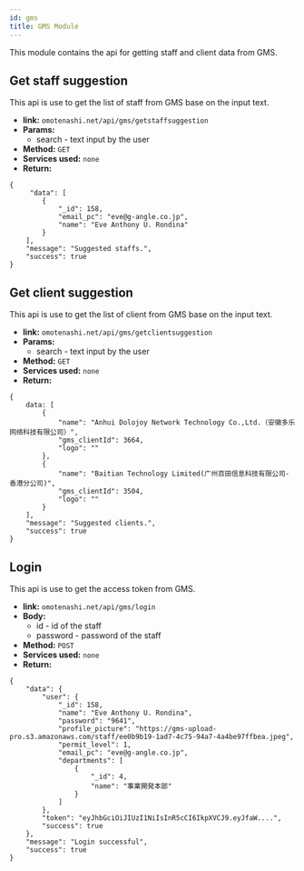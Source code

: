 ```yaml
---
id: gms
title: GMS Module
---
```


This module contains the api for getting staff and client data from GMS.

## Get staff suggestion
This api is use to get the list of staff from GMS base on the input text.
- **link:** `omotenashi.net/api/gms/getstaffsuggestion`
- **Params:**
    * search - text input by the user
- **Method:** `GET`
- **Services used:** `none`
- **Return:** 
```
{
     "data": [
        {
            "_id": 158,
            "email_pc": "eve@g-angle.co.jp",
            "name": "Eve Anthony U. Rondina"
        }
    ],
    "message": "Suggested staffs.",
    "success": true
}
```

## Get client suggestion
This api is use to get the list of client from GMS base on the input text.
- **link:** `omotenashi.net/api/gms/getclientsuggestion`
- **Params:**
    * search - text input by the user
- **Method:** `GET`
- **Services used:** `none`
- **Return:** 
```
{
    data: [
        {
            "name": "Anhui Dolojoy Network Technology Co.,Ltd.（安徽多乐网络科技有限公司）",
            "gms_clientId": 3664,
            "logo": ""
        },
        {
            "name": "Baitian Technology Limited(广州百田信息科技有限公司-香港分公司)",
            "gms_clientId": 3504,
            "logo": ""
        }
    ], 
    "message": "Suggested clients.",
    "success": true
}
```

## Login
This api is use to get the access token from GMS.
- **link:** `omotenashi.net/api/gms/login`
- **Body:**
    * id - id of the staff
    * password - password of the staff
- **Method:** `POST`
- **Services used:** `none`
- **Return:** 
```
{
    "data": {
        "user": {
            "_id": 158,
            "name": "Eve Anthony U. Rondina",
            "password": "9641",
            "profile_picture": "https://gms-upload-pro.s3.amazonaws.com/staff/ee0b9b19-1ad7-4c75-94a7-4a4be97ffbea.jpeg",
            "permit_level": 1,
            "email_pc": "eve@g-angle.co.jp",
            "departments": [
                {
                    "_id": 4,
                    "name": "事業開発本部"
                }
            ]
        },
        "token": "eyJhbGciOiJIUzI1NiIsInR5cCI6IkpXVCJ9.eyJfaW....",
        "success": true
    },
    "message": "Login successful",
    "success": true
}
```
